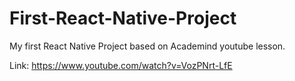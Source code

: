 # First-React-Native-Project

My first React Native Project based on Academind youtube lesson. 

Link: https://www.youtube.com/watch?v=VozPNrt-LfE

